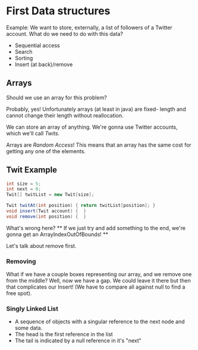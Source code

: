 # First Data structures

Example: We want to store, externally, a list of followers of a
Twitter account. What do we need to do with this data?

* Sequential access
* Search
* Sorting
* Insert (at back)/remove

## Arrays

Should we use an array for this problem?

Probably, yes! Unfortunately arrays (at least in java) are fixed-
length and cannot change their length without reallocation.

We can store an array of anything. We're gonna use Twitter accounts,
which we'll call _Twits_.

Arrays are _Random Access_! This means that an array has the same cost
for getting any one of the elements.

## Twit Example

```java
int size = 5;
int next = 0;
Twit[] twitList = new Twit[size];

Twit twitAt(int position) { return twitList[position]; }
void insert(Twit account) {  }
void remove(int position) {  }
```

What's wrong here? ** If we just try and add something to the end,
we're gonna get an ArrayIndexOutOfBounds! **

Let's talk about remove first.

### Removing
What if we have a couple boxes representing our array, and we remove
one from the middle? Well, now we have a gap. We could leave it there
but then that complicates our Insert! (We have to compare all against
null to find a free spot).

### Singly Linked List
* A sequence of objects with a singular reference to the next node
  and some data.
* The head is the first reference in the list
* The tail is indicated by a null reference in it's "next"
